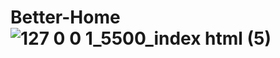 # Better-Home![127 0 0 1_5500_index html (5)](https://user-images.githubusercontent.com/98770963/194398490-5148eb3c-80c8-47c7-99a0-2bd89f65590e.png)
